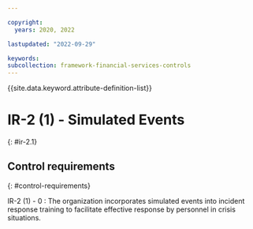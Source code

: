 ```yaml
---

copyright:
  years: 2020, 2022

lastupdated: "2022-09-29"

keywords: 
subcollection: framework-financial-services-controls
---
```


{{site.data.keyword.attribute-definition-list}}

               
# IR-2 (1) - Simulated Events
{: #ir-2.1}

## Control requirements
{: #control-requirements}

IR-2 (1) - 0
    : The organization incorporates simulated events into incident response training to facilitate effective response by personnel in crisis situations.



